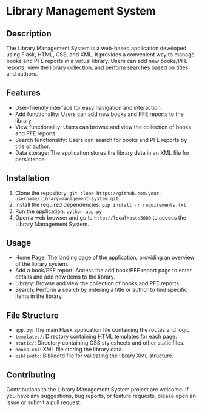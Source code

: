 # Library Management System

## Description
The Library Management System is a web-based application developed using Flask, HTML, CSS, and XML. It provides a convenient way to manage books and PFE reports in a virtual library. Users can add new books/PFE reports, view the library collection, and perform searches based on titles and authors.

## Features
- User-friendly interface for easy navigation and interaction.
- Add functionality: Users can add new books and PFE reports to the library.
- View functionality: Users can browse and view the collection of books and PFE reports.
- Search functionality: Users can search for books and PFE reports by title or author.
- Data storage: The application stores the library data in an XML file for persistence.

## Installation
1. Clone the repository: `git clone https://github.com/your-username/library-management-system.git`
2. Install the required dependencies: `pip install -r requirements.txt`
3. Run the application: `python app.py`
4. Open a web browser and go to `http://localhost:5000` to access the Library Management System.

## Usage
- Home Page: The landing page of the application, providing an overview of the library system.
- Add a book/PFE report: Access the add book/PFE report page to enter details and add new items to the library.
- Library: Browse and view the collection of books and PFE reports.
- Search: Perform a search by entering a title or author to find specific items in the library.

## File Structure
- `app.py`: The main Flask application file containing the routes and logic.
- `templates/`: Directory containing HTML templates for each page.
- `static/`: Directory containing CSS stylesheets and other static files.
- `books.xml`: XML file storing the library data.
- `bibliodtd`: Bibliodtd file for validating the library XML structure.

## Contributing
Contributions to the Library Management System project are welcome! If you have any suggestions, bug reports, or feature requests, please open an issue or submit a pull request.
